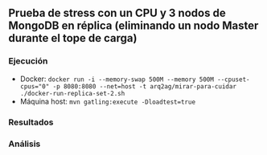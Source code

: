 ## Prueba de stress con un CPU y 3 nodos de MongoDB en réplica (eliminando un nodo Master durante el tope de carga)

### Ejecución

* Docker: `docker run -i --memory-swap 500M --memory 500M --cpuset-cpus="0" -p 8080:8080 --net=host -t arq2ag/mirar-para-cuidar ./docker-run-replica-set-2.sh`
* Máquina host: `mvn gatling:execute -Dloadtest=true`

### Resultados

### Análisis
